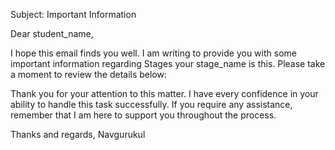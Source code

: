 Subject: Important Information

Dear student_name,

I hope this email finds you well. I am writing to provide you with some important information regarding Stages your stage_name is this. Please take a moment to review the details below:

Thank you for your attention to this matter. I have every confidence in your ability to handle this task successfully. If you require any assistance, remember that I am here to support you throughout the process.

Thanks and regards,
Navgurukul



